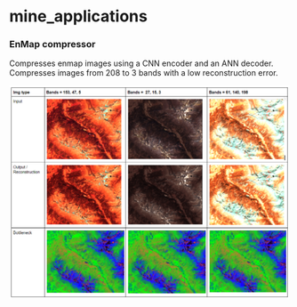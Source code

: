 # mine_applications

### EnMap compressor

Compresses enmap images using a CNN encoder and an ANN decoder. Compresses images from 208 to 3 bands with a low reconstruction error.

<img src="https://github.com/tonzowonzo/mine_applications/blob/master/enmap_compressor_example.PNG?raw=true">
